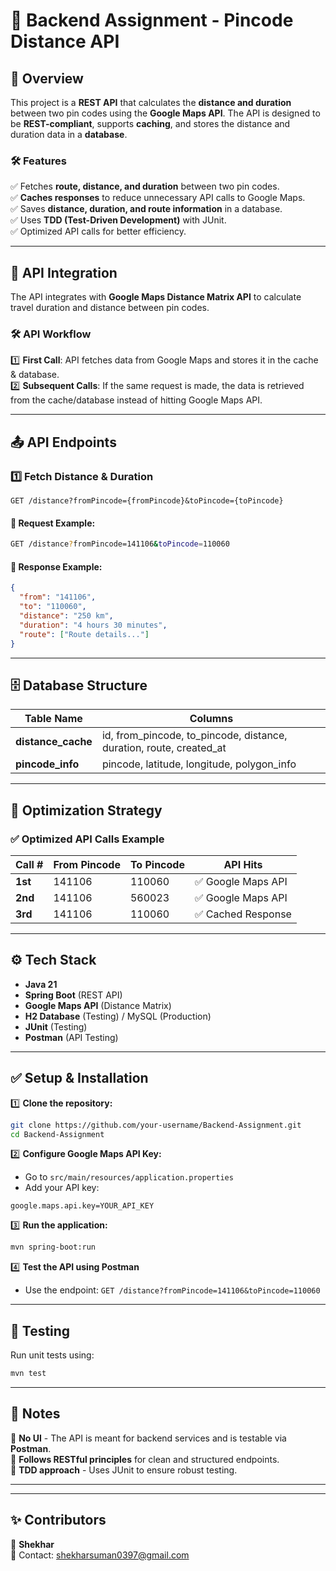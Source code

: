# 🚀 Backend Assignment - Pincode Distance API

## 📌 Overview
This project is a **REST API** that calculates the **distance and duration** between two pin codes using the **Google Maps API**. The API is designed to be **REST-compliant**, supports **caching**, and stores the distance and duration data in a **database**.

### 🛠 Features
✅ Fetches **route, distance, and duration** between two pin codes.  
✅ **Caches responses** to reduce unnecessary API calls to Google Maps.  
✅ Saves **distance, duration, and route information** in a database.  
✅ Uses **TDD (Test-Driven Development)** with JUnit.  
✅ Optimized API calls for better efficiency.  

---

## 🔗 API Integration
The API integrates with **Google Maps Distance Matrix API** to calculate travel duration and distance between pin codes.

### **🛠 API Workflow**
1️⃣ **First Call**: API fetches data from Google Maps and stores it in the cache & database.  
2️⃣ **Subsequent Calls**: If the same request is made, the data is retrieved from the cache/database instead of hitting Google Maps API.  

---

## 📤 API Endpoints
### 1️⃣ **Fetch Distance & Duration**
```
GET /distance?fromPincode={fromPincode}&toPincode={toPincode}
```
#### 🔹 Request Example:
```sh
GET /distance?fromPincode=141106&toPincode=110060
```
#### 🔹 Response Example:
```json
{
  "from": "141106",
  "to": "110060",
  "distance": "250 km",
  "duration": "4 hours 30 minutes",
  "route": ["Route details..."]
}
```
---

## 🗄 Database Structure
| Table Name | Columns |
|------------|---------|
| **distance_cache** | id, from_pincode, to_pincode, distance, duration, route, created_at |
| **pincode_info** | pincode, latitude, longitude, polygon_info |

---

## 🎯 Optimization Strategy
### ✅ Optimized API Calls Example
| Call # | From Pincode | To Pincode | API Hits |
|--------|-------------|------------|----------|
| **1st** | 141106 | 110060 | ✅ Google Maps API |
| **2nd** | 141106 | 560023 | ✅ Google Maps API |
| **3rd** | 141106 | 110060 | ✅ Cached Response |

---

## ⚙️ Tech Stack
- **Java 21**
- **Spring Boot** (REST API)
- **Google Maps API** (Distance Matrix)
- **H2 Database** (Testing) / MySQL (Production)
- **JUnit** (Testing)
- **Postman** (API Testing)

---

## ✅ Setup & Installation
1️⃣ **Clone the repository:**
```sh
git clone https://github.com/your-username/Backend-Assignment.git
cd Backend-Assignment
```
2️⃣ **Configure Google Maps API Key:**
- Go to `src/main/resources/application.properties`
- Add your API key:
```properties
google.maps.api.key=YOUR_API_KEY
```
3️⃣ **Run the application:**
```sh
mvn spring-boot:run
```
4️⃣ **Test the API using Postman**
- Use the endpoint: `GET /distance?fromPincode=141106&toPincode=110060`

---

## 🔬 Testing
Run unit tests using:
```sh
mvn test
```
---

## 📌 Notes
🔹 **No UI** - The API is meant for backend services and is testable via **Postman**.  
🔹 **Follows RESTful principles** for clean and structured endpoints.  
🔹 **TDD approach** - Uses JUnit to ensure robust testing.  

---
---

## ✨ Contributors
👤 **Shekhar**  
📧 Contact: shekharsuman0397@gmail.com
